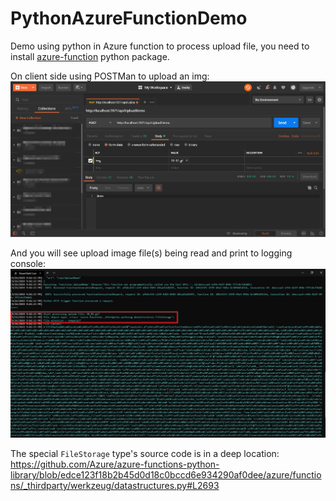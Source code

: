 # PythonAzureFunctionDemo

Demo using python in Azure function to process upload file, you need to install [azure-function](https://pypi.org/project/azure-functions/) python package.

On client side using POSTMan to upload an img:
![client](./screenshot/PostmanDemo.png)

And you will see upload image file(s) being read and print to logging console:
![faas](./screenshot/ServerSideLog.png)

The special `FileStorage` type's source code is in a deep location: https://github.com/Azure/azure-functions-python-library/blob/edce123f18b2b45d0d18c0bccd6e934290af0dee/azure/functions/_thirdparty/werkzeug/datastructures.py#L2693
